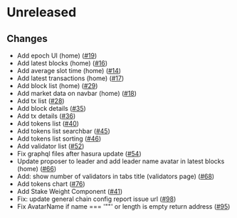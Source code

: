 # Unreleased

## Changes
- Add epoch UI (home) ([\#19](https://github.com/forbole/big-dipper-2.0-solana/issues/19))
- Add latest blocks (home) ([\#16](https://github.com/forbole/big-dipper-2.0-solana/issues/16))
- Add average slot time (home) ([\#14](https://github.com/forbole/big-dipper-2.0-solana/issues/14))
- Add latest transactions (home) ([\#17](https://github.com/forbole/big-dipper-2.0-solana/issues/17))
- Add block list (home) ([\#29](https://github.com/forbole/big-dipper-2.0-solana/issues/29))
- Add market data on navbar (home) ([\#18](https://github.com/forbole/big-dipper-2.0-solana/issues/18))
- Add tx list ([\#28](https://github.com/forbole/big-dipper-2.0-solana/issues/28))
- Add block details ([\#35](https://github.com/forbole/big-dipper-2.0-solana/issues/35))
- Add tx details ([\#36](https://github.com/forbole/big-dipper-2.0-solana/issues/36))
- Add tokens list ([\#40](https://github.com/forbole/big-dipper-2.0-solana/issues/40))
- Add tokens list searchbar ([\#45](https://github.com/forbole/big-dipper-2.0-solana/issues/45))
- Add tokens list sorting ([\#46](https://github.com/forbole/big-dipper-2.0-solana/issues/46))
- Add validator list ([\#52](https://github.com/forbole/big-dipper-2.0-solana/issues/52))
- Fix graphql files after hasura update ([\#54](https://github.com/forbole/big-dipper-2.0-solana/issues/54))
- Update proposer to leader and add leader name avatar in latest blocks (home) ([\#66](https://github.com/forbole/big-dipper-2.0-solana/issues/66))
- Add: show number of validators in tabs title (validators page) ([\#68](https://github.com/forbole/big-dipper-2.0-solana/issues/68))
- Add tokens chart ([\#76](https://github.com/forbole/big-dipper-2.0-solana/issues/76))
- Add Stake Weight Component ([\#41](https://github.com/forbole/big-dipper-2.0-solana/issues/41))
- Fix: update general chain config report issue url ([\#98](https://github.com/forbole/big-dipper-2.0-solana/issues/98))
- Fix AvatarName if name === '""' or length is empty return address ([\#95](https://github.com/forbole/big-dipper-2.0-solana/issues/95))
